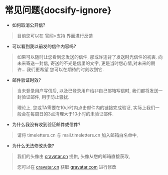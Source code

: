 # 常见问题{docsify-ignore}
- 如何取消公开信?
> 目前您可以在 官网>支持 界面进行反馈

- 可以看到我以前发的信件内容吗?
> 如果可以随时让您看到您发送的信件, 那或许违背了发送时光信件的初衷. 向未来寄送一封信, 寄送的不光是信里的文字, 更是当时您心情,对未来的期许... 我们更希望 您可以在期待的时刻收到它.

- 邮件验证时效?
> 当未登录用户写信后, 以及已登录用户给非自己邮箱写信时, 我们都将发送一封验证邮件, 用于防止骚扰.
> 
> 理论上, 您或TA需要在10小时内点击邮件内的链接完成验证, 实际上我们一般会在每周日的3点清理大于10小时的未验证邮件.

- 为什么我没有收到验证邮件或信件?
> 请将 timeletters.cn 与 mail.timeletters.cn 加入邮箱白名单中,

- 为什么无法修改头像?
> 我们的头像由 [cravatar.cn][1] 提供, 头像从您的邮箱直接获取,
> 
> 您可以在 [cravatar.cn][1] 获取 [gravatar.com][2] 进行修改

<!--
- 为什么Appstore找不到我们的APP了?
> 应用上架 AppStore 需要每年支付99美元的费用, 拾光大多属公益项目, 其实从运营到现在 基本没有任何收益. 所以 暂时就不续费Apple Developer账户了. 后续上架时间 待定.
  -->

[1]: http://cravatar.cn
[2]: https://cn.gravatar.com